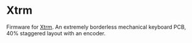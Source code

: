 # Xtrm

Firmware for [Xtrm](https://github.com/myst729/xtrm). An extremely borderless mechanical keyboard PCB, 40% staggered layout with an encoder.
